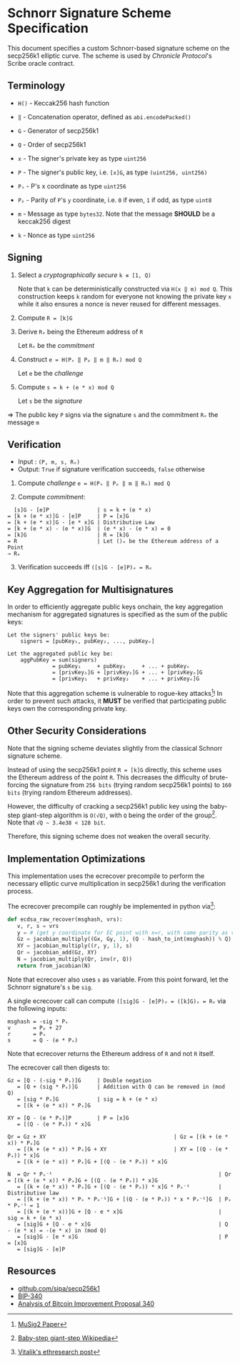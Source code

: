 # Schnorr Signature Scheme Specification

This document specifies a custom Schnorr-based signature scheme on the secp256k1
elliptic curve. The scheme is used by _Chronicle Protocol_'s Scribe oracle contract.

## Terminology

* `H()` - Keccak256 hash function
* `‖`   - Concatenation operator, defined as `abi.encodePacked()`

* `G` - Generator of secp256k1
* `Q` - Order of secp256k1

* `x`  - The signer's private key as type `uint256`
* `P`  - The signer's public key, i.e. `[x]G`, as type `(uint256, uint256)`
* `Pₓ` - P's x coordinate as type `uint256`
* `Pₚ` - Parity of `P`'s `y` coordinate, i.e. `0` if even, `1` if odd, as type `uint8`

* `m` - Message as type `bytes32`. Note that the message **SHOULD** be a keccak256 digest
* `k` - Nonce as type `uint256`


## Signing

1. Select a _cryptographically secure_ `k ∊ [1, Q)`

   Note that `k` can be deterministically constructed via `H(x ‖ m) mod Q`.
   This construction keeps `k` random for everyone not knowing the private key
   `x` while it also ensures a nonce is never reused for different messages.

2. Compute `R = [k]G`

3. Derive `Rₑ` being the Ethereum address of `R`

   Let `Rₑ` be the _commitment_

4. Construct `e = H(Pₓ ‖ Pₚ ‖ m ‖ Rₑ) mod Q`

   Let `e` be the _challenge_

5. Compute `s = k + (e * x) mod Q`

   Let `s` be the _signature_

=> The public key `P` signs via the signature `s` and the commitment `Rₑ` the
   message `m`


## Verification

- Input : `(P, m, s, Rₑ)`
- Output: `True` if signature verification succeeds, `false` otherwise

1. Compute _challenge_ `e = H(Pₓ ‖ Pₚ ‖ m ‖ Rₑ) mod Q`

2. Compute _commitment_:
```
  [s]G - [e]P               | s = k + (e * x)
= [k + (e * x)]G - [e]P     | P = [x]G
= [k + (e * x)]G - [e * x]G | Distributive Law
= [k + (e * x) - (e * x)]G  | (e * x) - (e * x) = 0
= [k]G                      | R = [k]G
= R                         | Let ()ₑ be the Ethereum address of a Point
→ Rₑ
```

3. Verification succeeds iff `([s]G - [e]P)ₑ = Rₑ`


## Key Aggregation for Multisignatures

In order to efficiently aggregate public keys onchain, the key aggregation
mechanism for aggregated signatures is specified as the sum of the public
keys:

```
Let the signers' public keys be:
    signers = [pubKey₁, pubKey₂, ..., pubKeyₙ]

Let the aggregated public key be:
    aggPubKey = sum(signers)
              = pubKey₁     + pubKey₂     + ... + pubKeyₙ
              = [privKey₁]G + [privKey₂]G + ... + [privKeyₙ]G
              = [privKey₁   + privKey₂    + ... + privKeyₙ]G
```

Note that this aggregation scheme is vulnerable to rogue-key attacks[^musig2-paper]!
In order to prevent such attacks, it **MUST** be verified that participating
public keys own the corresponding private key.


## Other Security Considerations

Note that the signing scheme deviates slightly from the classical Schnorr
signature scheme.

Instead of using the secp256k1 point `R = [k]G` directly, this scheme uses the
Ethereum address of the point `R`. This decreases the difficulty of
brute-forcing the signature from `256 bits` (trying random secp256k1 points)
to `160 bits` (trying random Ethereum addresses).

However, the difficulty of cracking a secp256k1 public key using the
baby-step giant-step algorithm is `O(√Q)`, with `Q` being the order of the group[^baby-step-giant-step-wikipedia].
Note that `√Q ~ 3.4e38 < 128 bit`.

Therefore, this signing scheme does not weaken the overall security.


## Implementation Optimizations

This implementation uses the ecrecover precompile to perform the necessary
elliptic curve multiplication in secp256k1 during the verification process.

The ecrecover precompile can roughly be implemented in python via[^vitalik-ethresearch-post]:
```python
def ecdsa_raw_recover(msghash, vrs):
   v, r, s = vrs
   y = # (get y coordinate for EC point with x=r, with same parity as v)
   Gz = jacobian_multiply((Gx, Gy, 1), (Q - hash_to_int(msghash)) % Q)
   XY = jacobian_multiply((r, y, 1), s)
   Qr = jacobian_add(Gz, XY)
   N = jacobian_multiply(Qr, inv(r, Q))
   return from_jacobian(N)
```

Note that ecrecover also uses `s` as variable. From this point forward, let
the Schnorr signature's `s` be `sig`.

A single ecrecover call can compute `([sig]G - [e]P)ₑ = ([k]G)ₑ = Rₑ` via the
following inputs:
```
msghash = -sig * Pₓ
v       = Pₚ + 27
r       = Pₓ
s       = Q - (e * Pₓ)
```

Note that ecrecover returns the Ethereum address of `R` and not `R` itself.

The ecrecover call then digests to:
```
Gz = [Q - (-sig * Pₓ)]G     | Double negation
   = [Q + (sig * Pₓ)]G      | Addition with Q can be removed in (mod Q)
   = [sig * Pₓ]G            | sig = k + (e * x)
   = [(k + (e * x)) * Pₓ]G

XY = [Q - (e * Pₓ)]P        | P = [x]G
   = [(Q - (e * Pₓ)) * x]G

Qr = Gz + XY                                        | Gz = [(k + (e * x)) * Pₓ]G
   = [(k + (e * x)) * Pₓ]G + XY                     | XY = [(Q - (e * Pₓ)) * x]G
   = [(k + (e * x)) * Pₓ]G + [(Q - (e * Pₓ)) * x]G

N  = Qr * Pₓ⁻¹                                                    | Qr = [(k + (e * x)) * Pₓ]G + [(Q - (e * Pₓ)) * x]G
   = [(k + (e * x)) * Pₓ]G + [(Q - (e * Pₓ)) * x]G * Pₓ⁻¹         | Distributive law
   = [(k + (e * x)) * Pₓ * Pₓ⁻¹]G + [(Q - (e * Pₓ)) * x * Pₓ⁻¹]G  | Pₓ * Pₓ⁻¹ = 1
   = [(k + (e * x))]G + [Q - e * x]G                              | sig = k + (e * x)
   = [sig]G + [Q - e * x]G                                        | Q - (e * x) = -(e * x) in (mod Q)
   = [sig]G - [e * x]G                                            | P = [x]G
   = [sig]G - [e]P
```


## Resources

- [github.com/sipa/secp256k1](https://github.com/sipa/secp256k1/blob/968e2f415a5e764d159ee03e95815ea11460854e/src/modules/schnorr/schnorr.md)
- [BIP-340](https://github.com/bitcoin/bips/blob/master/bip-0340.mediawiki)
- [Analysis of Bitcoin Improvement Proposal 340](https://courses.csail.mit.edu/6.857/2020/projects/4-Elbahrawy-Lovejoy-Ouyang-Perez.pdf)

[^musig2-paper]:[MuSig2 Paper](https://eprint.iacr.org/2020/1261.pdf)
[^baby-step-giant-step-wikipedia]:[Baby-step giant-step Wikipedia](https://en.wikipedia.org/wiki/Baby-step_giant-step)
[^vitalik-ethresearch-post]:[Vitalik's ethresearch post](https://ethresear.ch/t/you-can-kinda-abuse-ecrecover-to-do-ecmul-in-secp256k1-today/2384)
